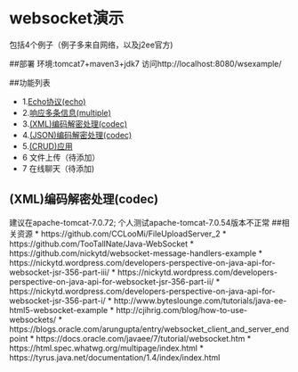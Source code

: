# websocket演示

包括4个例子（例子多来自网络，以及j2ee官方)

##部署
环境:tomcat7+maven3+jdk7
访问http://localhost:8080/wsexample/

##功能列表

 * 1.[Echo协议(echo)](#Echo协议(echo))
 * 2.[响应多条信息(multiple)](#响应多条信息(multiple))
 * 3.[(XML)编码解密处理(codec)](#(XML)编码解密处理(codec))
 * 4.[(JSON)编码解密处理(codec)](#(XML)编码解密处理(codec))
 * 5.[(CRUD)应用](#(XML)编码解密处理(codec))
 * 6 文件上传（待添加）
 * 7 在线聊天（待添加)

<h2 id="(XML)编码解密处理(codec)">(XML)编码解密处理(codec)</h2>
建议在apache-tomcat-7.0.72;
个人测试apache-tomcat-7.0.54版本不正常
 ##相关资源
 * https://github.com/CCLooMi/FileUploadServer_2
 * https://github.com/TooTallNate/Java-WebSocket
 * https://github.com/nickytd/websocket-message-handlers-example
 * https://nickytd.wordpress.com/developers-perspective-on-java-api-for-websocket-jsr-356-part-iii/
 * https://nickytd.wordpress.com/developers-perspective-on-java-api-for-websocket-jsr-356-part-ii/
 * https://nickytd.wordpress.com/developers-perspective-on-java-api-for-websocket-jsr-356-part-i/
 * http://www.byteslounge.com/tutorials/java-ee-html5-websocket-example
 * http://cjihrig.com/blog/how-to-use-websockets/
 * https://blogs.oracle.com/arungupta/entry/websocket_client_and_server_endpoint
 * https://docs.oracle.com/javaee/7/tutorial/websocket.htm
 * https://html.spec.whatwg.org/multipage/index.html
 * https://tyrus.java.net/documentation/1.4/index/index.html

